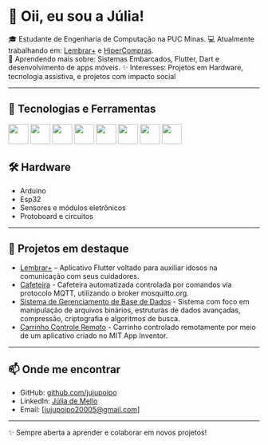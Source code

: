 # 👋 Oii, eu sou a Júlia!

🎓 Estudante de Engenharia de Computação na PUC Minas.
💻 Atualmente trabalhando em: [Lembrar+](https://github.com/jujupoipo/LembrarPlus_Projeto) e [HiperCompras]().  
🌱 Aprendendo mais sobre: Sistemas Embarcados, Flutter, Dart e desenvolvimento de apps móveis. 
✨ Interesses: Projetos em Hardware, tecnologia assistiva, e projetos com impacto social  

---

## 🚀 Tecnologias e Ferramentas

<p align="left">
  <img src="https://cdn.jsdelivr.net/gh/devicons/devicon/icons/java/java-original.svg" width="40" height="40"/>
  <img src="https://cdn.jsdelivr.net/gh/devicons/devicon/icons/c/c-original.svg" width="40" height="40"/>
  <img src="https://cdn.jsdelivr.net/gh/devicons/devicon/icons/cplusplus/cplusplus-original.svg" width="40" height="40"/>
  <img src="https://cdn.jsdelivr.net/gh/devicons/devicon/icons/html5/html5-original.svg" width="40" height="40"/>
  <img src="https://cdn.jsdelivr.net/gh/devicons/devicon/icons/flutter/flutter-original.svg" width="40" height="40"/>
  <img src="https://cdn.jsdelivr.net/gh/devicons/devicon/icons/dart/dart-original.svg" width="40" height="40"/>
  <img src="https://cdn.jsdelivr.net/gh/devicons/devicon/icons/vscode/vscode-original.svg" width="40" height="40"/>
  <img src="https://cdn.jsdelivr.net/gh/devicons/devicon/icons/github/github-original.svg" width="40" height="40"/>
</p>

## 🛠️ Hardware
- Arduino
- Esp32
- Sensores e módulos eletrônicos  
- Protoboard e circuitos

---

## 📌 Projetos em destaque
- [Lembrar+](https://github.com/jujupoipo/LembrarPlus_Projeto) – Aplicativo Flutter voltado para auxiliar idosos na comunicação com seus cuidadores.  
- [Cafeteira](https://github.com/jujupoipo/IOT_ProjetoCafeteira) - Cafeteira automatizada controlada por comandos via protocolo MQTT, utilizando o broker mosquitto.org. 
- [Sistema de Gerenciamento de Base de Dados](https://github.com/jujupoipo/TP_AED-sIII) - Sistema com foco em manipulação de arquivos binários, estruturas de dados avançadas, compressão, criptografia e algoritmos de busca.
- [Carrinho Controle Remoto](https://github.com/jujupoipo/LIEC_CarrinhoControleRemoto) - Carrinho controlado remotamente por meio de um aplicativo criado no MIT App Inventor.

---

## 📫 Onde me encontrar
- GitHub: [github.com/jujupoipo](https://github.com/jujupoipo)  
- LinkedIn: [Júlia de Mello]()
- Email: [jujupoipo20005@gmail.com]  

---

✨ Sempre aberta a aprender e colaborar em novos projetos!

